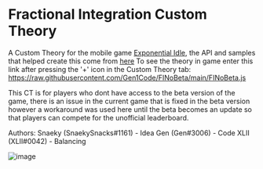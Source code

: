 # Fractional Integration Custom Theory

A Custom Theory for the mobile game [Exponential Idle](https://conicgames.github.io/exponentialidle/), the API and samples that helped create this come from [here](https://github.com/conicgames/theory-sdk)
To see the theory in game enter this link after pressing the '+' icon in the Custom Theory tab: https://raw.githubusercontent.com/Gen1Code/FINoBeta/main/FINoBeta.js

This CT is for players who dont have access to the beta version of the game, there is an issue in the current game that is fixed in the beta version however a workaround was used here until the beta becomes an update so that players can compete for the unofficial leaderboard.

Authors: 
Snaeky (SnaekySnacks#1161) - Idea
Gen (Gen#3006) - Code
XLII (XLII#0042) - Balancing

![image](https://github.com/Gen1Code/Fractional-Integration/assets/72555054/b98e8698-0ea4-40a3-ab28-5a49cdebb896)